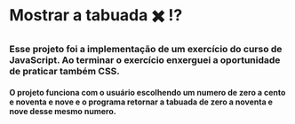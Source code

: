 # Mostrar a tabuada  :heavy_multiplication_x: :interrobang:  



### Esse projeto foi a implementação de um exercício do curso de JavaScript. Ao terminar o exercício enxerguei a oportunidade de praticar também CSS.

  

#### O projeto funciona com o usuário escolhendo um numero de zero a cento e noventa e nove e o programa retornar a tabuada de zero a noventa e nove desse mesmo numero.